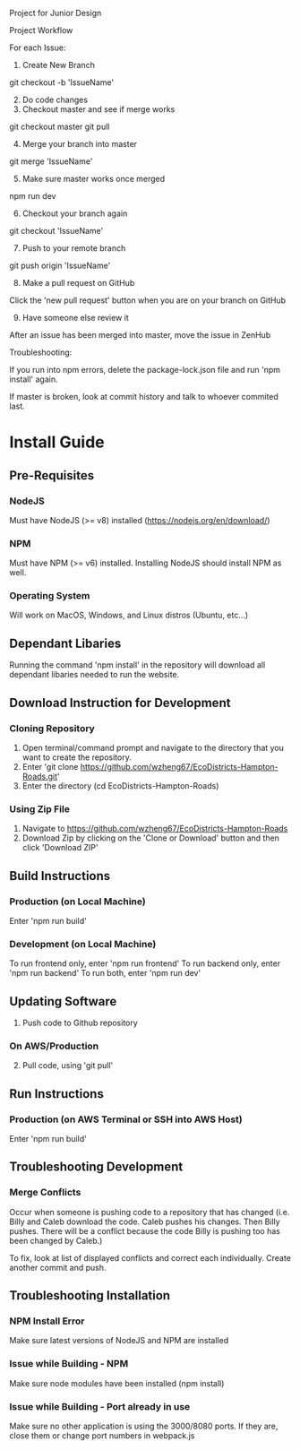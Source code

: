 
Project for Junior Design

Project Workflow

For each Issue:

1. Create New Branch

git checkout -b 'IssueName'

2. Do code changes
3. Checkout master and see if merge works

git checkout master
git pull

4. Merge your branch into master

git merge 'IssueName'

5. Make sure master works once merged

npm run dev

6. Checkout your branch again

git checkout 'IssueName'

7. Push to your remote branch

git push origin 'IssueName'

8. Make a pull request on GitHub

Click the 'new pull request' button when you are on your branch on GitHub

9. Have someone else review it

After an issue has been merged into master, move the issue in ZenHub


Troubleshooting:

If you run into npm errors, delete the package-lock.json file and run 'npm install' again.

If master is broken, look at commit history and talk to whoever commited last.

# Install Guide

## Pre-Requisites

### NodeJS

Must have NodeJS (>= v8) installed (https://nodejs.org/en/download/)

### NPM

Must have NPM (>= v6) installed. Installing NodeJS should install NPM as well.

### Operating System

Will work on MacOS, Windows, and Linux distros (Ubuntu, etc...)

## Dependant Libaries

Running the command 'npm install' in the repository will download all dependant libaries needed to run the website.

## Download Instruction for Development

### Cloning Repository

1. Open terminal/command prompt and navigate to the directory that you want to create the repository. 
2. Enter 'git clone https://github.com/wzheng67/EcoDistricts-Hampton-Roads.git'
3. Enter the directory (cd EcoDistricts-Hampton-Roads)

### Using Zip File

1. Navigate to https://github.com/wzheng67/EcoDistricts-Hampton-Roads
2. Download Zip  by clicking on the 'Clone or Download' button and then click 'Download ZIP'

## Build Instructions

### Production (on Local Machine)

Enter 'npm run build'

### Development (on Local Machine)

To run frontend only, enter 'npm run frontend'
To run backend only, enter 'npm run backend'
To run both, enter 'npm run dev'

## Updating Software

1. Push code to Github repository 

### On AWS/Production

2. Pull code, using 'git pull'

## Run Instructions

### Production (on AWS Terminal or SSH into AWS Host)

Enter 'npm run build'

## Troubleshooting Development

### Merge Conflicts

Occur when someone is pushing code to a repository that has changed (i.e. Billy and Caleb download the code. Caleb pushes his changes. Then Billy pushes. There will be a conflict because the code Billy is pushing too has been changed by Caleb.)

To fix, look at list of displayed conflicts and correct each individually. Create another commit and push.

## Troubleshooting Installation

### NPM Install Error

Make sure latest versions of NodeJS and NPM are installed

### Issue while Building - NPM

Make sure node modules have been installed (npm install)

### Issue while Building - Port already in use

Make sure no other application is using the 3000/8080 ports. If they are, close them or change port numbers in webpack.js

